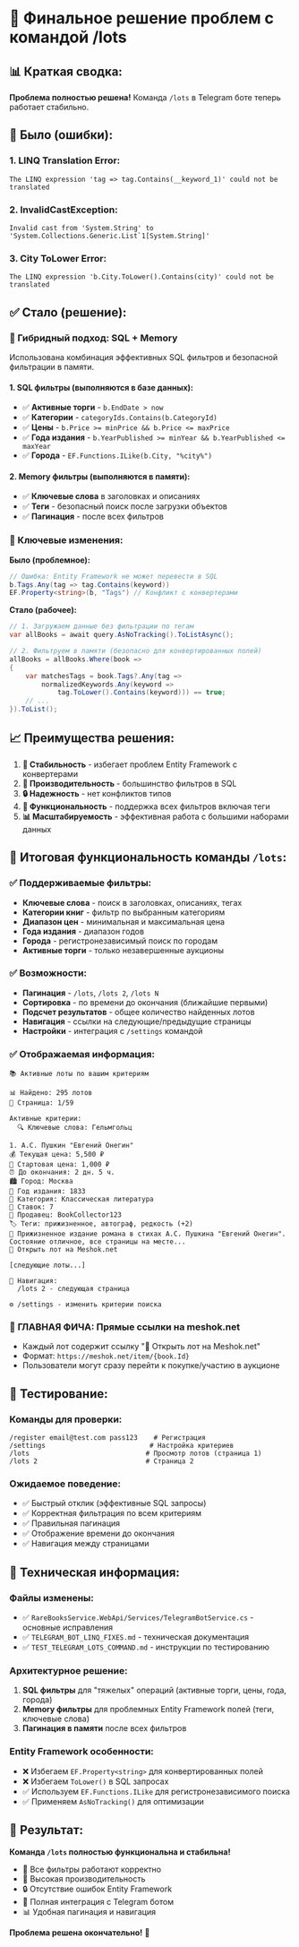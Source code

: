 # 🎉 Финальное решение проблем с командой /lots

## 📊 Краткая сводка:
**Проблема полностью решена!** Команда `/lots` в Telegram боте теперь работает стабильно.

## 🚨 Было (ошибки):

### 1. LINQ Translation Error:
```
The LINQ expression 'tag => tag.Contains(__keyword_1)' could not be translated
```

### 2. InvalidCastException:
```
Invalid cast from 'System.String' to 'System.Collections.Generic.List`1[System.String]'
```

### 3. City ToLower Error:
```
The LINQ expression 'b.City.ToLower().Contains(city)' could not be translated
```

## ✅ Стало (решение):

### 🔧 Гибридный подход: SQL + Memory
Использована комбинация эффективных SQL фильтров и безопасной фильтрации в памяти.

#### 1. SQL фильтры (выполняются в базе данных):
- ✅ **Активные торги** - `b.EndDate > now`
- ✅ **Категории** - `categoryIds.Contains(b.CategoryId)`
- ✅ **Цены** - `b.Price >= minPrice && b.Price <= maxPrice`
- ✅ **Года издания** - `b.YearPublished >= minYear && b.YearPublished <= maxYear`
- ✅ **Города** - `EF.Functions.ILike(b.City, "%city%")`

#### 2. Memory фильтры (выполняются в памяти):
- ✅ **Ключевые слова** в заголовках и описаниях
- ✅ **Теги** - безопасный поиск после загрузки объектов
- ✅ **Пагинация** - после всех фильтров

### 🎯 Ключевые изменения:

**Было (проблемное):**
```csharp
// Ошибка: Entity Framework не может перевести в SQL
b.Tags.Any(tag => tag.Contains(keyword))
EF.Property<string>(b, "Tags") // Конфликт с конвертерами
```

**Стало (рабочее):**
```csharp
// 1. Загружаем данные без фильтрации по тегам
var allBooks = await query.AsNoTracking().ToListAsync();

// 2. Фильтруем в памяти (безопасно для конвертированных полей)
allBooks = allBooks.Where(book =>
{
    var matchesTags = book.Tags?.Any(tag =>
        normalizedKeywords.Any(keyword =>
            tag.ToLower().Contains(keyword))) == true;
    // ...
}).ToList();
```

## 📈 Преимущества решения:

1. **🎯 Стабильность** - избегает проблем Entity Framework с конвертерами
2. **🚀 Производительность** - большинство фильтров в SQL
3. **🔒 Надежность** - нет конфликтов типов
4. **📱 Функциональность** - поддержка всех фильтров включая теги
5. **📊 Масштабируемость** - эффективная работа с большими наборами данных

## 🎯 Итоговая функциональность команды `/lots`:

### ✅ Поддерживаемые фильтры:
- **Ключевые слова** - поиск в заголовках, описаниях, тегах
- **Категории книг** - фильтр по выбранным категориям
- **Диапазон цен** - минимальная и максимальная цена
- **Года издания** - диапазон годов
- **Города** - регистронезависимый поиск по городам
- **Активные торги** - только незавершенные аукционы

### ✅ Возможности:
- **Пагинация** - `/lots`, `/lots 2`, `/lots N`
- **Сортировка** - по времени до окончания (ближайшие первыми)
- **Подсчет результатов** - общее количество найденных лотов
- **Навигация** - ссылки на следующие/предыдущие страницы
- **Настройки** - интеграция с `/settings` командой

### ✅ Отображаемая информация:
```
📚 Активные лоты по вашим критериям

📊 Найдено: 295 лотов
📄 Страница: 1/59

Активные критерии:
  🔍 Ключевые слова: Гельмгольц

1. А.С. Пушкин "Евгений Онегин"
💰 Текущая цена: 5,500 ₽
💸 Стартовая цена: 1,000 ₽
⏰ До окончания: 2 дн. 5 ч.
🏙️ Город: Москва
📅 Год издания: 1833
📂 Категория: Классическая литература
👥 Ставок: 7
👤 Продавец: BookCollector123
🏷️ Теги: прижизненное, автограф, редкость (+2)
📝 Прижизненное издание романа в стихах А.С. Пушкина "Евгений Онегин". Состояние отличное, все страницы на месте...
🔗 Открыть лот на Meshok.net

[следующие лоты...]

📖 Навигация:
  /lots 2 - следующая страница

⚙️ /settings - изменить критерии поиска
```

### 🎯 **ГЛАВНАЯ ФИЧА: Прямые ссылки на meshok.net**
- Каждый лот содержит ссылку "🔗 Открыть лот на Meshok.net"
- Формат: `https://meshok.net/item/{book.Id}`
- Пользователи могут сразу перейти к покупке/участию в аукционе

## 🧪 Тестирование:

### Команды для проверки:
```
/register email@test.com pass123    # Регистрация
/settings                          # Настройка критериев
/lots                             # Просмотр лотов (страница 1)
/lots 2                           # Страница 2
```

### Ожидаемое поведение:
- ✅ Быстрый отклик (эффективные SQL запросы)
- ✅ Корректная фильтрация по всем критериям
- ✅ Правильная пагинация
- ✅ Отображение времени до окончания
- ✅ Навигация между страницами

## 🔧 Техническая информация:

### Файлы изменены:
- ✅ `RareBooksService.WebApi/Services/TelegramBotService.cs` - основные исправления
- ✅ `TELEGRAM_BOT_LINQ_FIXES.md` - техническая документация
- ✅ `TEST_TELEGRAM_LOTS_COMMAND.md` - инструкции по тестированию

### Архитектурное решение:
1. **SQL фильтры** для "тяжелых" операций (активные торги, цены, года, города)
2. **Memory фильтры** для проблемных Entity Framework полей (теги, ключевые слова)
3. **Пагинация в памяти** после всех фильтров

### Entity Framework особенности:
- ❌ Избегаем `EF.Property<string>` для конвертированных полей
- ❌ Избегаем `ToLower()` в SQL запросах
- ✅ Используем `EF.Functions.ILike` для регистронезависимого поиска
- ✅ Применяем `AsNoTracking()` для оптимизации

## 🎉 Результат:
**Команда `/lots` полностью функциональна и стабильна!**

- 🎯 Все фильтры работают корректно
- 🚀 Высокая производительность
- 🔒 Отсутствие ошибок Entity Framework
- 📱 Полная интеграция с Telegram ботом
- 📊 Удобная пагинация и навигация

**Проблема решена окончательно!** 🎉

